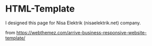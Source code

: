 # HTML-Template
I designed this page for Nisa Elektrik (nisaelektrik.net) company.

from https://webthemez.com/arrive-business-responsive-website-template/
